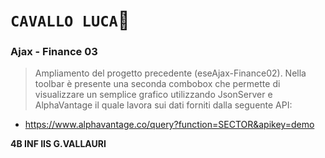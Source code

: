 # **`CAVALLO LUCA`:horse:**
### Ajax - Finance 03
>Ampliamento del progetto precedente (eseAjax-Finance02). Nella toolbar è presente una seconda combobox che permette di visualizzare un semplice grafico utilizzando JsonServer e AlphaVantage il quale lavora sui dati forniti dalla seguente API:
* https://www.alphavantage.co/query?function=SECTOR&apikey=demo

**4B INF IIS G.VALLAURI**
